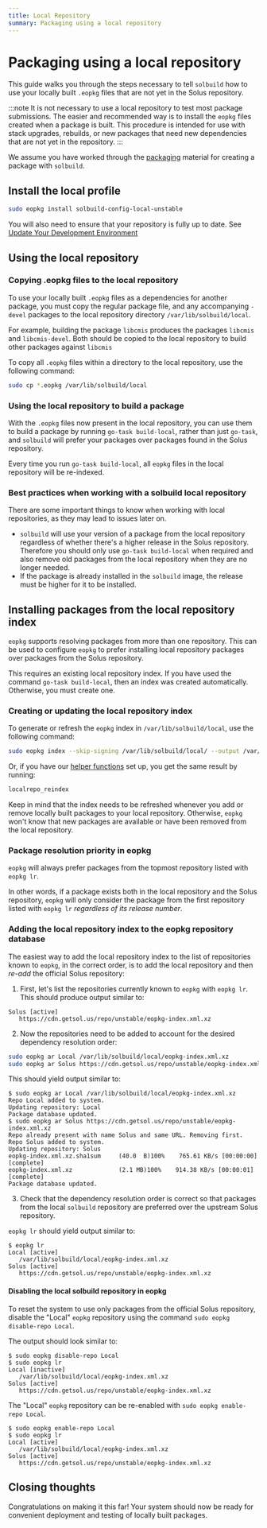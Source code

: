 ```yaml
---
title: Local Repository
summary: Packaging using a local repository
---
```


# Packaging using a local repository

This guide walks you through the steps necessary to tell `solbuild` how to use your locally built `.eopkg` files that are not yet in the Solus repository.

:::note
It is not necessary to use a local repository to test most package submissions. The easier and recommended way is to install the `eopkg` files created when a package is built. This procedure is intended for use with stack upgrades, rebuilds, or new packages that need new dependencies that are not yet in the repository.
:::

We assume you have worked through the [packaging](/docs/packaging) material for creating a package with `solbuild`.

## Install the local profile

```bash
sudo eopkg install solbuild-config-local-unstable
```

You will also need to ensure that your repository is fully up to date. See [Update Your Development Environment](/docs/packaging/update-dev-environment.md)

## Using the local repository

### Copying .eopkg files to the local repository

To use your locally built `.eopkg` files as a dependencies for another package, you must copy the regular package file, and any accompanying `-devel` packages to the local repository directory `/var/lib/solbuild/local`.

For example, building the package `libcmis` produces the packages `libcmis` and `libcmis-devel`. Both should be copied to the local repository to build other packages against `libcmis`

To copy all `.eopkg` files within a directory to the local repository, use the following command:

```bash
sudo cp *.eopkg /var/lib/solbuild/local
```

### Using the local repository to build a package

With the `.eopkg` files now present in the local repository, you can use them to build a package by running `go-task build-local`, rather than just `go-task`, and `solbuild` will prefer your packages over packages found in the Solus repository.

Every time you run `go-task build-local`, all `eopkg` files in the local repository will be re-indexed.

### Best practices when working with a solbuild local repository

There are some important things to know when working with local repositories, as they may lead to issues later on.

- `solbuild` will use your version of a package from the local repository regardless of whether there's a higher release in the Solus repository. Therefore you should only use `go-task build-local` when required and also remove old packages from the local repository when they are no longer needed.
- If the package is already installed in the `solbuild` image, the release must be higher for it to be installed.

## Installing packages from the local repository index

`eopkg` supports resolving packages from more than one repository. This can be used to configure `eopkg` to prefer installing local repository packages over packages from the Solus repository.

This requires an existing local repository index. If you have used the command `go-task build-local`, then an index was created automatically. Otherwise, you must create one.

### Creating or updating the local repository index

To generate or refresh the `eopkg` index in `/var/lib/solbuild/local`, use the following command:

```bash
sudo eopkg index --skip-signing /var/lib/solbuild/local/ --output /var/lib/solbuild/local/eopkg-index.xml
```

Or, if you have our [helper functions](/docs/packaging/prepare-for-packaging#set-up-repository-helper-functions-optional) set up, you get the same result by running:

```bash
localrepo_reindex
```

Keep in mind that the index needs to be refreshed whenever you add or remove locally built packages to your local repository. Otherwise, `eopkg` won't know that new packages are available or have been removed from the local repository.

### Package resolution priority in eopkg

`eopkg` will always prefer packages from the topmost repository listed with `eopkg lr`.

In other words, if a package exists both in the local repository and the Solus repository, `eopkg` will only consider the package from the first repository listed with `eopkg lr` _regardless of its release number_.

### Adding the local repository index to the eopkg repository database

The easiest way to add the local repository index to the list of repositories known to `eopkg`, in the correct order, is to add the local repository and then _re-add_ the official Solus repository:

1. First, let's list the repositories currently known to `eopkg` with `eopkg lr`. This should produce output similar to:

```
Solus [active]
   https://cdn.getsol.us/repo/unstable/eopkg-index.xml.xz
```

2. Now the repositories need to be added to account for the desired dependency resolution order:

```bash
sudo eopkg ar Local /var/lib/solbuild/local/eopkg-index.xml.xz
sudo eopkg ar Solus https://cdn.getsol.us/repo/unstable/eopkg-index.xml.xz
```

This should yield output similar to:

<!-- spellchecker:disable -->

```
$ sudo eopkg ar Local /var/lib/solbuild/local/eopkg-index.xml.xz
Repo Local added to system.
Updating repository: Local
Package database updated.
$ sudo eopkg ar Solus https://cdn.getsol.us/repo/unstable/eopkg-index.xml.xz
Repo already present with name Solus and same URL. Removing first.
Repo Solus added to system.
Updating repository: Solus
eopkg-index.xml.xz.sha1sum     (40.0  B)100%    765.61 KB/s [00:00:00] [complete]
eopkg-index.xml.xz             (2.1 MB)100%    914.38 KB/s [00:00:01] [complete]
Package database updated.
```

<!-- spellchecker:enable -->

3. Check that the dependency resolution order is correct so that packages from the local `solbuild` repository are preferred over the upstream Solus repository.

`eopkg lr` should yield output similar to:

```
$ eopkg lr
Local [active]
   /var/lib/solbuild/local/eopkg-index.xml.xz
Solus [active]
   https://cdn.getsol.us/repo/unstable/eopkg-index.xml.xz
```

#### Disabling the local solbuild repository in eopkg

To reset the system to use only packages from the official Solus repository, disable the "Local" `eopkg` repository using the command `sudo eopkg disable-repo Local`.

The output should look similar to:

<!-- spellchecker:disable -->

```
$ sudo eopkg disable-repo Local
$ sudo eopkg lr
Local [inactive]
   /var/lib/solbuild/local/eopkg-index.xml.xz
Solus [active]
   https://cdn.getsol.us/repo/unstable/eopkg-index.xml.xz
```

<!-- spellchecker:enable -->

The "Local" `eopkg` repository can be re-enabled with `sudo eopkg enable-repo Local`.

<!-- spellchecker:disable -->

```
$ sudo eopkg enable-repo Local
$ sudo eopkg lr
Local [active]
   /var/lib/solbuild/local/eopkg-index.xml.xz
Solus [active]
   https://cdn.getsol.us/repo/unstable/eopkg-index.xml.xz
```

<!-- spellchecker:enable -->

## Closing thoughts

Congratulations on making it this far! Your system should now be ready for convenient deployment and testing of locally built packages.
